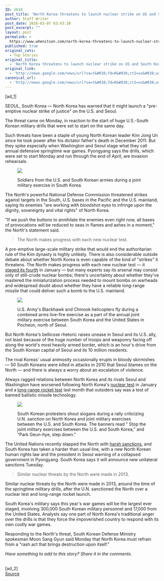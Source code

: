 ```yaml
---
ID: 1618
post_title: 'North Korea threatens to launch nuclear strike on US and South Korea &#8211; Mashable'
author: Staff Writer
post_date: 2016-03-07 03:43:10
post_excerpt: ""
layout: post
permalink: >
  https://www.whenitson.com/north-korea-threatens-to-launch-nuclear-strike-on-us-and-south-korea-mashable/
published: true
original_cats:
  - Top Stories
original_title:
  - 'North Korea threatens to launch nuclear strike on US and South Korea - Mashable'
original_link:
  - 'http://news.google.com/news/url?sa=t&#038;fd=R&#038;ct2=us&#038;usg=AFQjCNE2Kn7IaF-Zfr1Y3je2EUoHN1jMGw&#038;clid=c3a7d30bb8a4878e06b80cf16b898331&#038;cid=52779058395161&#038;ei=y_jcVofNEJKLhAGqjbHYDw&#038;url=http://mashable.com/2016/03/06/north-korea-preemptive/'
canonical_url:
  - 'http://news.google.com/news/url?sa=t&#038;fd=R&#038;ct2=us&#038;usg=AFQjCNE2Kn7IaF-Zfr1Y3je2EUoHN1jMGw&#038;clid=c3a7d30bb8a4878e06b80cf16b898331&#038;cid=52779058395161&#038;ei=y_jcVofNEJKLhAGqjbHYDw&#038;url=http://mashable.com/2016/03/06/north-korea-preemptive/'
---
```

 [ad_1]
<br><div readability="101.86141304348">
<p>SEOUL, South Korea — North Korea has warned that it might launch a "pre-emptive nuclear strike of justice" on the U.S. and Seoul.</p>
<p>The threat came on Monday, in reaction to the start of huge U.S.-South Korean military drills that were set to start on the same day.</p>

<p>Such threats have been a staple of young North Korean leader Kim Jong Un since he took power after his dictator father's death in December 2011. But they spike especially when Washington and Seoul stage what they call annual defensive springtime war games. Pyongyang says the drills, which were set to start Monday and run through the end of April, are invasion rehearsals.</p>
<figure class="image" readability="1"><p><img class="" data-credit-name="Lee Jin-man/AP" data-credit-provider="custom type" data-caption="Soldiers from the U.S. and South Korean armies during a joint military exercise in South Korea." src="http://www.whenitson.com/wp-content/uploads/2016/03/North-Korea-threatens-to-launch-nuclear-strike-on-US-and-South-Korea-Mashable.jpg" data-width="1000" data-fragment="m!d9d9" data-image="http://www.whenitson.com/wp-content/uploads/2016/03/North-Korea-threatens-to-launch-nuclear-strike-on-US-and-South-Korea-Mashable.jpg" data-micro="1"/></p>
<figcaption class="image-caption" readability="2"><p>Soldiers from the U.S. and South Korean armies during a joint military exercise in South Korea.</p></figcaption></figure><p>The North's powerful National Defense Commission threatened strikes against targets in the South, U.S. bases in the Pacific and the U.S. mainland, saying its enemies "are working with bloodshot eyes to infringe upon the dignity, sovereignty and vital rights" of North Korea.</p>
<p>"If we push the buttons to annihilate the enemies even right now, all bases of provocations will be reduced to seas in flames and ashes in a moment," the North's statement said.</p>
<blockquote class="pull-quotes" data-fragment="the-north-makes-progress" data-description="The North makes progress with each new nuclear test." data-micro="1" readability="5"><p>The North makes progress with each new nuclear test.</p></blockquote>
<p>A pre-emptive large-scale military strike that would end the authoritarian rule of the Kim dynasty is highly unlikely. There is also considerable outside debate about whether North Korea is even capable of the kind of "strikes" it threatens. The North makes progress with each new nuclear test — it <a href="mashable.com/2016/.../north-korea-thumps-its-chest-over-rocket-launch/">staged its fourth</a> in January — but many experts say its arsenal may consist only of still-crude nuclear bombs; there's uncertainty about whether they've mastered the miniaturization process needed to mount bombs on warheads and widespread doubt about whether they have a reliable long-range missile that could deliver such a bomb to the U.S. mainland.</p>
<figure class="image" readability="2.5"><p><img class="" data-credit-name="Lee Jin-man/AP" data-credit-provider="custom type" data-caption="U.S. Army's Blackhawk and Chinook helicopters fly during a combined arms live-fire exercise as a part of the annual joint military exercise between South Korea and the United States in Pocheon, north of Seoul." src="http://www.whenitson.com/wp-content/uploads/2016/03/1457322190_395_North-Korea-threatens-to-launch-nuclear-strike-on-US-and-South-Korea-Mashable.jpg" data-width="999" data-fragment="m!50d5" data-image="http://www.whenitson.com/wp-content/uploads/2016/03/1457322190_395_North-Korea-threatens-to-launch-nuclear-strike-on-US-and-South-Korea-Mashable.jpg" data-micro="1"/></p>
<figcaption class="image-caption" readability="5"><p>U.S. Army's Blackhawk and Chinook helicopters fly during a combined arms live-fire exercise as a part of the annual joint military exercise between South Korea and the United States in Pocheon, north of Seoul.</p></figcaption></figure><p>But North Korea's bellicose rhetoric raises unease in Seoul and its U.S. ally, not least because of the huge number of troops and weaponry facing off along the world's most heavily armed border, which is an hour's drive from the South Korean capital of Seoul and its 10 million residents.</p>
<p>The rival Koreas' usual animosity occasionally erupts in bloody skirmishes — 50 South Koreans were killed in attacks in 2010 that Seoul blames on the North — and there is always a worry about an escalation of violence.</p>
<p>Always ragged relations between North Korea and its rivals Seoul and Washington have worsened following North Korea's <a href="mashable.com/2016/01/08/north-korea-nuclear-test-dancing/">nuclear test</a> in January and a <a href="mashable.com/2016/02/08/north-korea-missile-launch-space-program/">long-range rocket test</a> last month that outsiders say was a test of banned ballistic missile technology.</p>
<figure class="image" readability="3"><p><img class="" data-credit-name="Ahn Young-joon/AP" data-credit-provider="custom type" data-caption="South Korean protesters shout slogans during a rally criticizing U.N. sanction on North Korea and joint military exercises between the U.S. and South Korea. The banners read &quot; Stop the joint military exercises between the U.S. and South Korea,&quot; and &quot;Park Geun-hye, step down.&quot;" src="http://www.whenitson.com/wp-content/uploads/2016/03/1457322190_575_North-Korea-threatens-to-launch-nuclear-strike-on-US-and-South-Korea-Mashable.jpg" data-width="1000" data-fragment="m!f60e" data-image="http://www.whenitson.com/wp-content/uploads/2016/03/1457322190_575_North-Korea-threatens-to-launch-nuclear-strike-on-US-and-South-Korea-Mashable.jpg" data-micro="1"/></p>
<figcaption class="image-caption" readability="6"><p>South Korean protesters shout slogans during a rally criticizing U.N. sanction on North Korea and joint military exercises between the U.S. and South Korea. The banners read " Stop the joint military exercises between the U.S. and South Korea," and "Park Geun-hye, step down."</p></figcaption></figure><p>The United Nations recently slapped the North with <a href="mashable.com/2016/03/04/nkorea-nuclear-threat/">harsh sanctions</a>, and South Korea has taken a harder than usual line, with a new North Korean human rights law and the president in Seoul warning of a collapsed government in Pyongyang. South Korea says it will announce new unilateral sanctions Tuesday.</p>
<blockquote class="pull-quotes" data-fragment="similar-nuclear-threats-by" data-description="Similar nuclear threats by the North were made in 2013." data-micro="1" readability="5"><p>Similar nuclear threats by the North were made in 2013.</p></blockquote>
<p>Similar nuclear threats by the North were made in 2013, around the time of the springtime military drills, after the U.N. sanctioned the North over a nuclear test and long-range rocket launch.</p>
<p>South Korea's military says this year's war games will be the largest ever staged, involving 300,000 South Korean military personnel and 17,000 from the United States. Analysts say one part of North Korea's traditional anger over the drills is that they force the impoverished country to respond with its own costly war games.</p>
<p>Responding to the North's threat, South Korean Defense Ministry spokesman Moon Sang Gyun said Monday that North Korea must refrain from a "rash act that brings destruction upon itself."</p>
<p contenteditable="false"><em>Have something to add to this story? Share it in the comments.</em></p>
</div>
<br>[ad_2]
<br><a href="http://news.google.com/news/url?sa=t&#038;fd=R&#038;ct2=us&#038;usg=AFQjCNE2Kn7IaF-Zfr1Y3je2EUoHN1jMGw&#038;clid=c3a7d30bb8a4878e06b80cf16b898331&#038;cid=52779058395161&#038;ei=y_jcVofNEJKLhAGqjbHYDw&#038;url=http://mashable.com/2016/03/06/north-korea-preemptive/">Source </a>